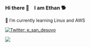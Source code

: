### Hi there 👋　I am Ethan 🐕

🌱 I’m currently learning Linux and AWS

[![Twitter: e_san_desuyo](https://img.shields.io/twitter/follow/e_san_desuyo?style=social)](https://twitter.com/e_san_desuyo) 
 
<a href="https://twitter.com/e_san_desuyo">
  <img align="left" src=https://github-readme-stats-sigma-five.vercel.app/api?username=i-am-ethan&count_private=true&show_icons=true&theme=nightowl />
</a>
<!-- <a href="https://github.com/anuraghazra/github-readme-stats">
  <img align="left" src="https://github-readme-stats.vercel.app/api/top-langs/?username=i-am-ethan&layout=compact&theme=nightowl" />
</a> -->


<!--
**i-am-ethan/i-am-ethan** is a ✨ _special_ ✨ repository because its `README.md` (this file) appears on your GitHub profile.

Here are some ideas to get you started:

- 🔭 I’m currently working on ...
- 🌱 I’m currently learning ...
- 👯 I’m looking to collaborate on ...
- 🤔 I’m looking for help with ...
- 💬 Ask me about ...
- 📫 How to reach me: ...
- 😄 Pronouns: ...
- ⚡ Fun fact: ...
-->
